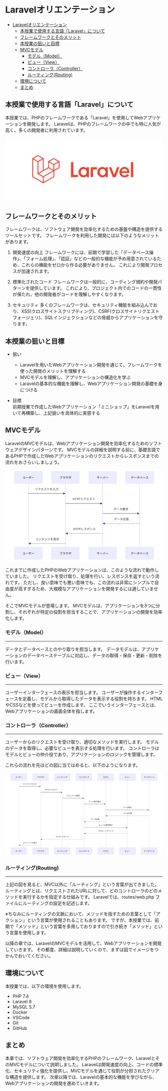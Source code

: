 ﻿# Laravelオリエンテーション

- [Laravelオリエンテーション](#laravelオリエンテーション)
  - [本授業で使用する言語「Laravel」について](#本授業で使用する言語laravelについて)
  - [フレームワークとそのメリット](#フレームワークとそのメリット)
  - [本授業の狙いと目標](#本授業の狙いと目標)
  - [MVCモデル](#mvcモデル)
    - [モデル（Model）](#モデルmodel)
    - [ビュー（View）](#ビューview)
    - [コントローラ（Controller）](#コントローラcontroller)
    - [ルーティング(Routing)](#ルーティングrouting)
  - [環境について](#環境について)
  - [まとめ](#まとめ)

## 本授業で使用する言語「Laravel」について

本授業では、PHPのフレームワークである「Laravel」を使用してWebアプリケーションを開発します。
Laravelは、PHPのフレームワークの中でも特に人気が高く、多くの開発者に利用されています。

![](./images/laravel_logo.png)

## フレームワークとそのメリット

フレームワークは、ソフトウェア開発を効率化するための基盤や構造を提供するツールセットです。
フレームワークを利用した開発には以下のようなメリットがあります。

1. 開発速度の向上
フレームワークには、前期で学習した「データベース操作」、「フォーム処理」、「認証」などの一般的な機能が予め用意されているため、これらの機能をゼロから作る必要がありません。
これにより開発プロセスが加速されます。

1. 標準化されたコード
フレームワークは一般的に、コーディング規約や開発パターンを提供しています。
これにより、プロジェクト内でのコードの一貫性が保たれ、他の開発者がコードを理解しやすくなります。

1. セキュリティ
多くのフレームワークは、セキュリティ機能を組み込んでおり、XSS(クロスサイトスクリプティング)、CSRF(クロスサイトリクエストフォージェリ)、SQLインジェクションなどの脅威からアプリケーションを守ります。

## 本授業の狙いと目標

- 狙い
  - Laravelを用いたWebアプリケーション開発を通じて、フレームワークを使った開発のメリットを理解する
  - MVCモデルを理解し、アプリケーションの構造化を学ぶ
  - Laravelの基本的な機能を理解し、Webアプリケーション開発の基礎を身につける

- 目標<br>
  前期授業で作成したWebアプリケーション「ミニショップ」をLaravelを用いて再構築し、上記狙いを具体的に実感する

## MVCモデル

LaravelのMVCモデルは、Webアプリケーション開発を効率化するためのソフトウェアデザインパターンです。
MVCモデルの詳細を説明する前に、基礎言語であるPHPで作成したWebアプリケーションのリクエストからレスポンスまでの流れをおさらいしましょう。

![](./images/web(PHP).svg)

これまでに作成したPHPのWebアプリケーションは、このような流れで動作していました。
リクエストを受け取り、処理を行い、レスポンスを返すという流れです。
ただし、良い意味でも悪い意味でも、この流れは非常にシンプルで自由度が高すぎるため、大規模なアプリケーションを開発するには適していません。

そこでMVCモデルが登場します。
MVCモデルは、アプリケーションを3つに分割し、それぞれが特定の役割を担当することで、アプリケーションの開発を効率化します。

### モデル（Model）

---

データとデータベースとのやり取りを担当します。
データモデルは、アプリケーションのデータベーステーブルに対応し、データの取得・保存・更新・削除を行います。

### ビュー（View）

---

ユーザーインターフェースの表示を担当します。
ユーザーが操作するインターフェースを定義し、モデルから取得したデータを表示する役割を持ちます。
HTMLやCSSなどを使ってビューを作成します。
ここでいうインターフェースとは、Webアプリケーションの画面全体を指します。

### コントローラ（Controller）

---

ユーザーからのリクエストを受け取り、適切なメソッドを実行します。
モデルのデータを取得し、必要なビューを表示する処理を行います。
コントローラはモデルとビューの仲介役であり、アプリケーションのロジックを管理します。

これらの流れを先ほどの図に当てはめると、以下のようになります。

![](./images/web(Laravel).svg)

### ルーティング(Routing)

---

上記の図を見ると、MVC以外に「ルーティング」という言葉が出てきました。
ルーティングとは、リクエストされたURLに対して、どのコントローラのどのメソッドを実行するかを指定する仕組みです。
Laravelでは、routes/web.php ファイルにルーティングの設定を記述します。

※ちなみにルーティングの文脈において、メソッドを指すための言葉として「アクション」という言葉が使用されることもあります。
ですが、本授業では、前期で「メソッド」という言葉を多用しておりますので引き続き「メソッド」という言葉を使用します。

以降の章では、LaravelのMVCモデルを活用して、Webアプリケーションを開発していきます。
その都度、詳細は説明していくので、まずは図でイメージをつかんでおいてください。

## 環境について

本授業では、以下の環境を使用します。

- PHP 7.4
- Laravel 8
- MySQL 5.7
- Docker
- VSCode
- Git
- GitHub

## まとめ

本章では、ソフトウェア開発を効率化するPHPのフレームワーク、LaravelとそのMVCモデルについて説明しました。
Laravelは開発速度の向上、コードの標準化、セキュリティ強化を提供し、MVCモデルを通じて役割が分担されたクリアな構造を提供します。
次章以降では、Laravelの基本的な機能を学びながら、Webアプリケーションの開発を進めていきます。
